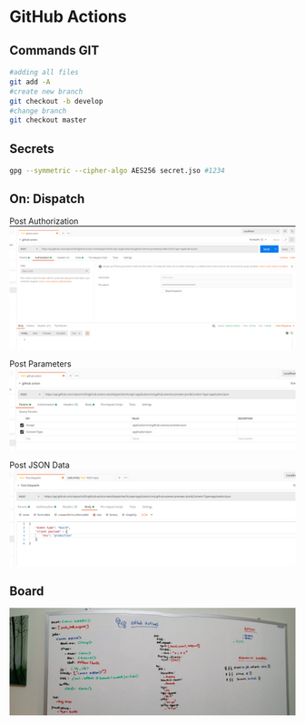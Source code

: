 # GitHub Actions

## Commands GIT

```bash
#adding all files
git add -A
#create new branch
git checkout -b develop
#change branch
git checkout master
```

## Secrets

```bash
gpg --symmetric --cipher-algo AES256 secret.jso #1234
```

## On: Dispatch

Post Authorization
![POST_AUTHORIZATION](./img/dispatch/POST_AUTH.png)

Post Parameters
![POST_PARAMETERS](./img/dispatch/POST_PARAM.png)

Post JSON Data
![POST_JSON](./img/dispatch/POST_JSON_DATA.png)

## Board
![Board](./img/board.jpeg)
